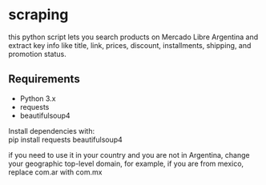# scraping


this python script lets you search products on Mercado Libre Argentina and extract key info like title, link, prices, discount, installments, shipping, and promotion status.

## Requirements

- Python 3.x  
- requests  
- beautifulsoup4  

Install dependencies with:  
pip install requests beautifulsoup4

if you need to use it in your country and you are not in Argentina, change your geographic top-level domain, for example, if you are from mexico, replace com.ar with com.mx
